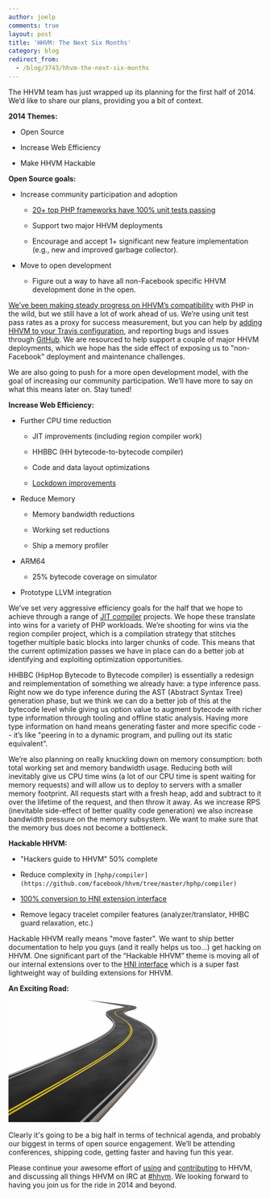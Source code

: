 ```yaml
---
author: joelp
comments: true
layout: post
title: 'HHVM: The Next Six Months'
category: blog
redirect_from:
  - /blog/3743/hhvm-the-next-six-months
---
```


The HHVM team has just wrapped up its planning for the first half of 2014. We’d like to share our plans, providing you a bit of context.

**2014 Themes:**




  * Open Source


  * Increase Web Efficiency


  * Make HHVM Hackable





**Open Source goals:**




  * Increase community participation and adoption


    * [20+ top PHP frameworks have 100% unit tests passing](http://www.hhvm.com/blog/875/wow-hhvm-is-fast-too-bad-it-doesnt-run-my-code)


    * Support two major HHVM deployments


    * Encourage and accept 1+ significant new feature implementation (e.g., new and improved garbage collector).





  * Move to open development


    * Figure out a way to have all non-Facebook specific HHVM development done in the open.





[We’ve been making steady progress on HHVM’s compatibility](http://www.hhvm.com/blog/2813/we-are-the-98-5-and-the-16) with PHP in the wild, but we still have a lot of work ahead of us. We’re using unit test pass rates as a proxy for success measurement, but you can help by [adding HHVM to your Travis configuration](http://www.hhvm.com/blog/2393/hhvm-2-3-0-and-travis-ci), and reporting bugs and issues through [GitHub](https://github.com/facebook/hhvm). We are resourced to help support a couple of major HHVM deployments, which we hope has the side effect of exposing us to "non-Facebook" deployment and maintenance challenges.

We are also going to push for a more open development model, with the goal of increasing our community participation. We’ll have more to say on what this means later on. Stay tuned!

**Increase Web Efficiency:**




  * Further CPU time reduction


    * JIT improvements (including region compiler work)


    * HHBBC (HH bytecode-to-bytecode compiler)


    * Code and data layout optimizations


    * [Lockdown improvements](http://www.hhvm.com/blog/1499/locking-down-for-performance-and-parity)





  * Reduce Memory


    * Memory bandwidth reductions


    * Working set reductions


    * Ship a memory profiler





  * ARM64


    * 25% bytecode coverage on simulator





  * Prototype LLVM integration


We’ve set very aggressive efficiency goals for the half that we hope to achieve through a range of [JIT compiler](http://www.hhvm.com/blog/2027/faster-and-cheaper-the-evolution-of-the-hhvm-jit) projects. We hope these translate into wins for a variety of PHP workloads. We’re shooting for wins via the region compiler project, which is a compilation strategy that stitches together multiple basic blocks into larger chunks of code. This means that the current optimization passes we have in place can do a better job at identifying and exploiting optimization opportunities.

HHBBC (HipHop Bytecode to Bytecode compiler) is essentially a redesign and reimplementation of something we already have: a type inference pass. Right now we do type inference during the AST (Abstract Syntax Tree) generation phase, but we think we can do a better job of this at the bytecode level while giving us option value to augment bytecode with richer type information through tooling and offline static analysis. Having more type information on hand means generating faster and more specific code -- it’s like "peering in to a dynamic program, and pulling out its static equivalent".

We’re also planning on really knuckling down on memory consumption: both total working set and memory bandwidth usage. Reducing both will inevitably give us CPU time wins (a lot of our CPU time is spent waiting for memory requests) and will allow us to deploy to servers with a smaller memory footprint. All requests start with a fresh heap, add and subtract to it over the lifetime of the request, and then throw it away. As we increase RPS (inevitable side-effect of better quality code generation) we also increase bandwidth pressure on the memory subsystem. We want to make sure that the memory bus does not become a bottleneck.

**Hackable HHVM:**




  * "Hackers guide to HHVM" 50% complete


  * Reduce complexity in `[hphp/compiler](https://github.com/facebook/hhvm/tree/master/hphp/compiler)`


  * [100% conversion to HNI extension interface](https://github.com/facebook/hhvm/issues/1480)


  * Remove legacy tracelet compiler features (analyzer/translator, HHBC guard relaxation, etc.)


Hackable HHVM really means "move faster". We want to ship better documentation to help you guys (and it really helps us too…) get hacking on HHVM. One significant part of the “Hackable HHVM” theme is moving all of our internal extensions over to the [HNI interface](https://github.com/facebook/hhvm/blob/master/hphp/runtime/vm/native.h) which is a super fast lightweight way of building extensions for HHVM.

**An Exciting Road:**



![The Road Ahead](/static/images/posts/curved-road1.png)



Clearly it's going to be a big half in terms of technical agenda, and probably our biggest in terms of open source engagement. We’ll be attending conferences, shipping code, getting faster and having fun this year.

Please continue your awesome effort of [using](https://github.com/facebook/hhvm/wiki#wiki-installing-pre-built-packages-for-hhvm) and [contributing](https://github.com/facebook/hhvm#contributing) to HHVM, and discussing all things HHVM on IRC at [#hhvm](http://webchat.freenode.net/?channels=hhvm). We looking forward to having you join us for the ride in 2014 and beyond.
